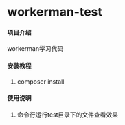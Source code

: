 # workerman-test

#### 项目介绍
workerman学习代码

#### 安装教程

1. composer install

#### 使用说明

1. 命令行运行test目录下的文件查看效果
